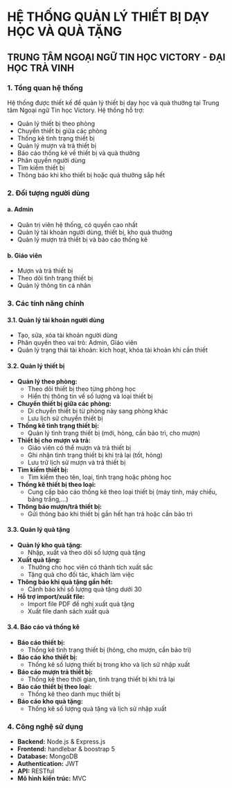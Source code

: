 
# HỆ THỐNG QUẢN LÝ THIẾT BỊ DẠY HỌC VÀ QUÀ TẶNG

## TRUNG TÂM NGOẠI NGỮ TIN HỌC VICTORY - ĐẠI HỌC TRÀ VINH

### 1. Tổng quan hệ thống
Hệ thống được thiết kế để quản lý thiết bị dạy học và quà thưởng tại Trung tâm Ngoại ngữ Tin học Victory. Hệ thống hỗ trợ:
- Quản lý thiết bị theo phòng
- Chuyển thiết bị giữa các phòng
- Thống kê tình trạng thiết bị
- Quản lý mượn và trả thiết bị
- Báo cáo thống kê về thiết bị và quà thưởng
- Phân quyền người dùng
- Tìm kiếm thiết bị
- Thông báo khi kho thiết bị hoặc quà thưởng sắp hết

### 2. Đối tượng người dùng
#### a. Admin
- Quản trị viên hệ thống, có quyền cao nhất
- Quản lý tài khoản người dùng, thiết bị, kho quà thưởng
- Quản lý mượn trả thiết bị và báo cáo thống kê

#### b. Giáo viên
- Mượn và trả thiết bị
- Theo dõi tình trạng thiết bị
- Quản lý thông tin cá nhân

### 3. Các tính năng chính

#### 3.1. Quản lý tài khoản người dùng
- Tạo, sửa, xóa tài khoản người dùng
- Phân quyền theo vai trò: Admin, Giáo viên
- Quản lý trạng thái tài khoản: kích hoạt, khóa tài khoản khi cần thiết

#### 3.2. Quản lý thiết bị
- **Quản lý theo phòng:**
  - Theo dõi thiết bị theo từng phòng học
  - Hiển thị thông tin về số lượng và loại thiết bị
- **Chuyển thiết bị giữa các phòng:**
  - Di chuyển thiết bị từ phòng này sang phòng khác
  - Lưu lịch sử chuyển thiết bị
- **Thống kê tình trạng thiết bị:**
  - Quản lý tình trạng thiết bị (mới, hỏng, cần bảo trì, cho mượn)
- **Thiết bị cho mượn và trả:**
  - Giáo viên có thể mượn và trả thiết bị
  - Ghi nhận tình trạng thiết bị khi trả lại (tốt, hỏng)
  - Lưu trữ lịch sử mượn và trả thiết bị
- **Tìm kiếm thiết bị:**
  - Tìm kiếm theo tên, loại, tình trạng hoặc phòng học
- **Thống kê thiết bị theo loại:**
  - Cung cấp báo cáo thống kê theo loại thiết bị (máy tính, máy chiếu, bảng trắng,...)
- **Thông báo mượn/trả thiết bị:**
  - Gửi thông báo khi thiết bị gần hết hạn trả hoặc cần bảo trì

#### 3.3. Quản lý quà tặng
- **Quản lý kho quà tặng:**
  - Nhập, xuất và theo dõi số lượng quà tặng
- **Xuất quà tặng:**
  - Thưởng cho học viên có thành tích xuất sắc
  - Tặng quà cho đối tác, khách làm việc
- **Thông báo khi quà tặng gần hết:**
  - Cảnh báo khi số lượng quà tặng dưới 30
- **Hỗ trợ import/xuất file:**
  - Import file PDF đề nghị xuất quà tặng
  - Xuất file danh sách xuất quà

#### 3.4. Báo cáo và thống kê
- **Báo cáo thiết bị:**
  - Thống kê tình trạng thiết bị (hỏng, cho mượn, cần bảo trì)
- **Báo cáo kho thiết bị:**
  - Thống kê số lượng thiết bị trong kho và lịch sử nhập xuất
- **Báo cáo mượn trả thiết bị:**
  - Thống kê theo thời gian, tình trạng thiết bị khi trả lại
- **Báo cáo thiết bị theo loại:**
  - Thống kê theo danh mục thiết bị
- **Báo cáo kho quà tặng:**
  - Thống kê số lượng quà tặng và lịch sử nhập xuất

### 4. Công nghệ sử dụng
- **Backend:** Node.js & Express.js
- **Frontend:** handlebar & boostrap 5
- **Database:** MongoDB
- **Authentication:** JWT
- **API:** RESTful
- **Mô hình kiến trúc:** MVC
